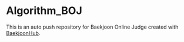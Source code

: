 # Algorithm_BOJ
This is an auto push repository for Baekjoon Online Judge created with [BaekjoonHub](https://github.com/BaekjoonHub/BaekjoonHub).
